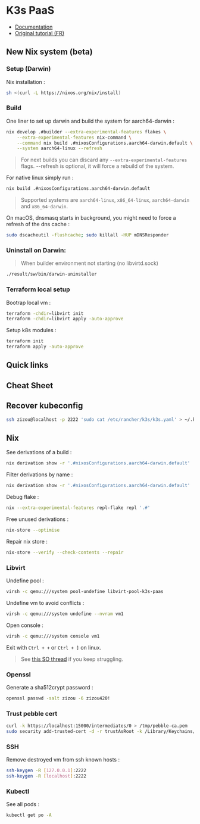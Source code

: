 # K3s PaaS

- [Documentation](https://loic-roux-404.github.io/k3s-paas/)
- [Original tutorial (FR)](https://github.com/esgi-lyon/paas-tutorial/blob/main/docs/index.md)

## New Nix system (beta)

### Setup (Darwin)

Nix installation :

```bash
sh <(curl -L https://nixos.org/nix/install)
```

### Build

One liner to set up darwin and build the system for aarch64-darwin :

```bash
nix develop .#builder --extra-experimental-features flakes \
    --extra-experimental-features nix-command \
    --command nix build .#nixosConfigurations.aarch64-darwin.default \
    --system aarch64-linux --refresh
```

> For next builds you can discard any `--extra-experimental-features` flags.
> --refresh is optional, it will force a rebuild of the system.

For native linux simply run :
    
```bash
nix build .#nixosConfigurations.aarch64-darwin.default 
```

> Supported systems are `aarch64-linux`, `x86_64-linux`, `aarch64-darwin` and `x86_64-darwin`.

On macOS, dnsmasq starts in background, you might need to force a refresh of the dns cache :

```bash
sudo dscacheutil -flushcache; sudo killall -HUP mDNSResponder
```

### Uninstall on Darwin:

> When builder environment not starting (no libvirtd.sock)

```bash
./result/sw/bin/darwin-uninstaller
```

### Terraform local setup

Bootrap local vm :

```bash
terraform -chdir=libvirt init
terraform -chdir=libvirt apply -auto-approve
```

Setup k8s modules :

```bash
terraform init
terraform apply -auto-approve
```

## Quick links

## Cheat Sheet

## Recover kubeconfig

```bash
ssh zizou@localhost -p 2222 'sudo cat /etc/rancher/k3s/k3s.yaml' > ~/.kube/config
```

## Nix

See derivations of a build :

```bash
nix derivation show -r '.#nixosConfigurations.aarch64-darwin.default'
```

Filter derivations by name :

```bash
nix derivation show -r '.#nixosConfigurations.aarch64-darwin.default' | jq -r '.[] | select(.name | contains("cert-manager"))'
```

Debug flake :

```bash
nix --extra-experimental-features repl-flake repl '.#'
```

Free unused derivations :

```bash
nix-store --optimise
```

Repair nix store :

```bash
nix-store --verify --check-contents --repair
```

### Libvirt

Undefine pool :

```bash
virsh -c qemu:///system pool-undefine libvirt-pool-k3s-paas
```

Undefine vm to avoid conflicts :

```bash
virsh -c qemu:///system undefine --nvram vm1
```

Open console :

```bash
virsh -c qemu:///system console vm1
```

Exit with `Ctrl + +` or `Ctrl + ]` on linux.

> See [this SO thread](https://superuser.com/questions/637669/how-to-exit-a-virsh-console-connection#:~:text=ctrl%20%2B%20alt%20%2B%206%20(Mac)) if you keep struggling.

### Openssl

Generate a sha512crypt password :

```bash
openssl passwd -salt zizou -6 zizou420!
```

### Trust pebble cert

```bash
curl -k https://localhost:15000/intermediates/0 > /tmp/pebble-ca.pem
sudo security add-trusted-cert -d -r trustAsRoot -k /Library/Keychains/System.keychain /tmp/pebble-ca.pem
```

### SSH

Remove destroyed vm from ssh known hosts :

```bash
ssh-keygen -R [127.0.0.1]:2222
ssh-keygen -R [localhost]:2222
```

### Kubectl

See all pods :

```bash
kubectl get po -A
```
